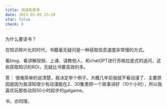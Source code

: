 ```yaml
---
title: 阅读和思考
date: 2023-05-05 23:19
star: false
check: 0
---
```


为什么要读书？

在知识碎片化的时代，书籍毫无疑问是一种获取信息速度非常慢的方式。

看blog、看讲解视频、上课、请教他人、和chatGPT进行苏格拉底式的追问，这些获取知识的ROI，无疑比书要高效的多。

答： 很难简单的说清楚，我决定举个例子。大概几年前我就不看动漫了、主要原因是因为我深知很少有动漫能在2、30集里把一个故事讲好（10个小时），所以我喜欢玩那些动则50小时起步的galgame。

书，亦同理。